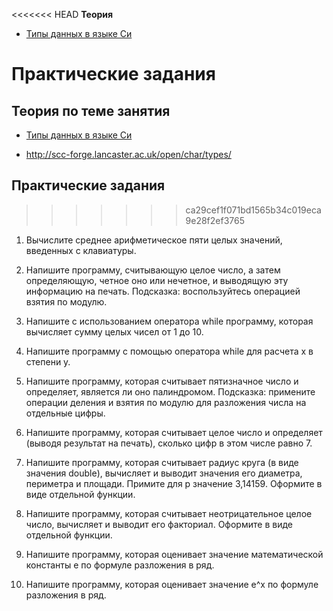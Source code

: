 <<<<<<< HEAD
**Теория**

- [Типы данных в языке Си](https://www.gnu.org/software/gnu-c-manual/gnu-c-manual.html#Primitive-Types)



**Практические задания**
=======
## Теория по теме занятия

- [Типы данных в языке Си](https://ru.wikipedia.org/wiki/%D0%A1%D0%B8%D1%81%D1%82%D0%B5%D0%BC%D0%B0_%D1%82%D0%B8%D0%BF%D0%BE%D0%B2_%D0%A1%D0%B8)

- http://scc-forge.lancaster.ac.uk/open/char/types/

## Практические задания
>>>>>>> ca29cef1f071bd1565b34c019eca9e28f2ef3765

1. Вычислите среднее арифметическое пяти целых значений, введенных
с клавиатуры.

2. Напишите программу, считывающую целое число, а затем определяющую, четное
оно или нечетное, и выводящую эту информацию на печать.
Подсказка: воспользуйтесь операцией взятия по модулю.

3. Напишите с использованием оператора while программу, которая вычисляет
сумму целых чисел от 1 до 10.

4. Напишите программу с помощью оператора while для расчета x в степени y.

5. Напишите программу, которая считывает пятизначное число и определяет,
является ли оно палиндромом.
Подсказка: примените операции деления и взятия по модулю для разложения
числа на отдельные цифры.

6. Напишите программу, которая считывает целое число и определяет (выводя
результат на печать), сколько цифр в этом числе равно 7.

7. Напишите программу, которая считывает радиус круга (в виде значения
double), вычисляет и выводит значения его диаметра, периметра и площади.
Примите для p значение 3,14159. Оформите в виде отдельной функции.

8. Напишите программу, которая считывает неотрицательное целое число,
вычисляет и выводит его факториал. Оформите в виде отдельной функции.

9. Напишите программу, которая оценивает значение математической константы e по
формуле разложения в ряд.

10. Напишите программу, которая оценивает значение e^x по формуле разложения в
ряд.
